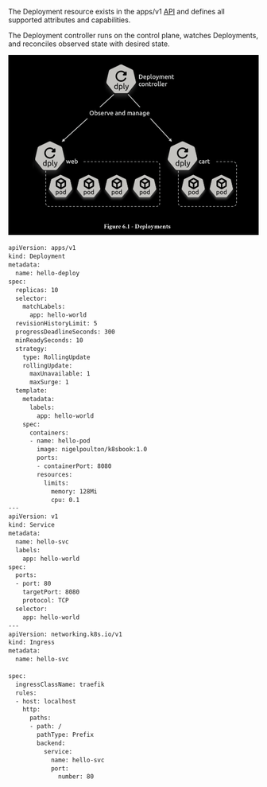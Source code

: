 The Deployment resource exists in the apps/v1 [API](https://kubernetes.io/docs/reference/generated/kubernetes-api/v1.28/#create-deployment-v1-apps) and defines all supported attributes and capabilities.

The Deployment controller runs on the control plane, watches Deployments, and reconciles observed state with desired state.

![Deployment](../public/06_deployments.png)

```bash
apiVersion: apps/v1
kind: Deployment
metadata:
  name: hello-deploy
spec:
  replicas: 10
  selector:
    matchLabels:
      app: hello-world
  revisionHistoryLimit: 5
  progressDeadlineSeconds: 300
  minReadySeconds: 10
  strategy:
    type: RollingUpdate
    rollingUpdate:
      maxUnavailable: 1
      maxSurge: 1
  template:
    metadata:
      labels:
        app: hello-world
    spec:
      containers:
      - name: hello-pod
        image: nigelpoulton/k8sbook:1.0
        ports:
        - containerPort: 8080
        resources:
          limits:
            memory: 128Mi
            cpu: 0.1
---
apiVersion: v1
kind: Service
metadata:
  name: hello-svc
  labels:
    app: hello-world
spec:
  ports:
  - port: 80
    targetPort: 8080
    protocol: TCP
  selector:
    app: hello-world
---
apiVersion: networking.k8s.io/v1
kind: Ingress
metadata:
  name: hello-svc

spec:
  ingressClassName: traefik
  rules:
  - host: localhost 
    http:
      paths:
      - path: /
        pathType: Prefix
        backend:
          service:
            name: hello-svc
            port:
              number: 80
```

